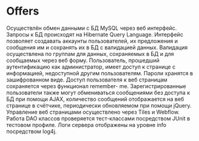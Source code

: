 # Offers
 Осуществлён обмен данными с БД MySQL через веб интерфейс. Запросы к БД происходят на Hibernate Query Language. Интерфейс
позволяет создавать аккаунты пользователей, их предложения и сообщения им и сохранять их в БД c
валидацией данных. Валидация осуществлена по группам для данных, сохраняемых в БД и для
сообщаемых через веб форму. Пользователь, прошедший аутентификацию как администратор, имеет
доступ к странице с информацией, недоступной другим пользователям. Пароли хранятся в
зашифрованном виде. Доступ пользователя к веб страницам сохраняется через функционал remember-
me. Зарегистрированные пользователи также могут обмениваться сообщениями без доступа к БД при
помощи AJAX, количество сообщений отображается на веб странице в счётчике, периодически
обновляемом при помощи jQuery. Управление веб страницами осуществлено через Tiles и Webflow.
Работа DAO классов проверяется тест-классами посредством JUnit в тестовом профиле.
Логи сервера отображены на уровне info посредством log4j.
